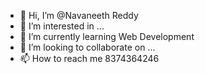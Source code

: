 - 👋 Hi, I’m @Navaneeth Reddy
- 👀 I’m interested in ...
- 🌱 I’m currently learning Web Development
- 💞️ I’m looking to collaborate on ...
- 📫 How to reach me 8374364246

<!---
Navaneethprabhas/Navaneethprabhas is a ✨ special ✨ repository because its `README.md` (this file) appears on your GitHub profile.
You can click the Preview link to take a look at your changes.
--->
